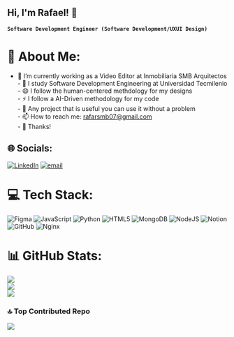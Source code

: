## Hi, I'm Rafael! 👋

**`Software Development Engineer (Software Development/UXUI Design)`**
# 💫 About Me:
- 🔭 I’m currently working as a Video Editor at Inmobiliaria SMB Arquitectos<br>- 🌱 I study Software Development Engineering at Universidad Tecmilenio<br>- 😄 I follow the human-centered methdology for my designs<br>- ⚡ I follow a AI-Driven methodology for my code<br>- 🤔 Any project that is useful you can use it without a problem<br>- 📫 How to reach me: rafarsmb07@gmail.com <br>- 💬 Thanks!


## 🌐 Socials:
[![LinkedIn](https://img.shields.io/badge/LinkedIn-%230077B5.svg?logo=linkedin&logoColor=white)](https://linkedin.com/in/rafarsmb) [![email](https://img.shields.io/badge/Email-D14836?logo=gmail&logoColor=white)](mailto:rafarsmb07@gmail.com) 

# 💻 Tech Stack:
![Figma](https://img.shields.io/badge/figma-%23F24E1E.svg?style=for-the-badge&logo=figma&logoColor=white) ![JavaScript](https://img.shields.io/badge/javascript-%23323330.svg?style=for-the-badge&logo=javascript&logoColor=%23F7DF1E) ![Python](https://img.shields.io/badge/python-3670A0?style=for-the-badge&logo=python&logoColor=ffdd54) ![HTML5](https://img.shields.io/badge/html5-%23E34F26.svg?style=for-the-badge&logo=html5&logoColor=white) ![MongoDB](https://img.shields.io/badge/MongoDB-%234ea94b.svg?style=for-the-badge&logo=mongodb&logoColor=white) ![NodeJS](https://img.shields.io/badge/node.js-6DA55F?style=for-the-badge&logo=node.js&logoColor=white) ![Notion](https://img.shields.io/badge/Notion-%23000000.svg?style=for-the-badge&logo=notion&logoColor=white) ![GitHub](https://img.shields.io/badge/github-%23121011.svg?style=for-the-badge&logo=github&logoColor=white) ![Nginx](https://img.shields.io/badge/nginx-%23009639.svg?style=for-the-badge&logo=nginx&logoColor=white)
# 📊 GitHub Stats:
![](https://github-readme-stats.vercel.app/api?username=rafarsmb&theme=dark&hide_border=false&include_all_commits=true&count_private=true)<br/>
![](https://nirzak-streak-stats.vercel.app/?user=rafarsmb&theme=dark&hide_border=false)<br/>
![](https://github-readme-stats.vercel.app/api/top-langs/?username=rafarsmb&theme=dark&hide_border=false&include_all_commits=true&count_private=true&layout=compact)

### 🔝 Top Contributed Repo
![](https://github-contributor-stats.vercel.app/api?username=rafarsmb&limit=5&theme=radical&combine_all_yearly_contributions=true)

<!-- Proudly created with GPRM ( https://gprm.itsvg.in ) -->